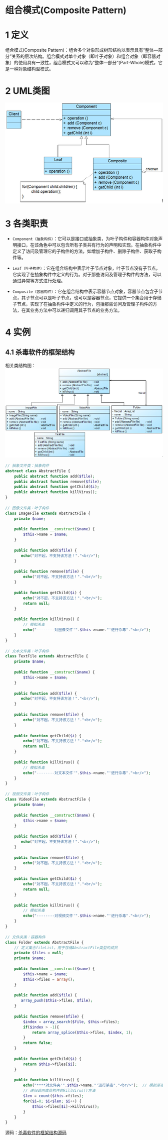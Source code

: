 # 组合模式(Composite Pattern)

# 1 定义

组合模式(Composite Pattern)：组合多个对象形成树形结构以表示具有“整体—部分”关系的层次结构。组合模式对单个对象（即叶子对象）和组合对象（即容器对象）的使用具有一致性，组合模式又可以称为“整体—部分”(Part-Whole)模式，它是一种对象结构型模式。

# 2 UML类图

![ UML 类图](./images/001.jpg)

# 3 各类职责

- `Component（抽象构件）`：它可以是接口或抽象类，为叶子构件和容器构件对象声明接口，在该角色中可以包含所有子类共有行为的声明和实现。在抽象构件中定义了访问及管理它的子构件的方法，如增加子构件、删除子构件、获取子构件等。

- `Leaf（叶子构件）`：它在组合结构中表示叶子节点对象，叶子节点没有子节点，它实现了在抽象构件中定义的行为。对于那些访问及管理子构件的方法，可以通过异常等方式进行处理。

- `Composite（容器构件）`：它在组合结构中表示容器节点对象，容器节点包含子节点，其子节点可以是叶子节点，也可以是容器节点，它提供一个集合用于存储子节点，实现了在抽象构件中定义的行为，包括那些访问及管理子构件的方法，在其业务方法中可以递归调用其子节点的业务方法。

# 4 实例

## 4.1 杀毒软件的框架结构

相关类结构图：![杀毒软件的框架结构类结构图](./images/002.jpg)

```php
// 抽象文件类：抽象构件  
abstract class AbstractFile {  
    public abstract function add($file);  
    public abstract function remove($file);  
    public abstract function getChild($i);  
    public abstract function killVirus();  
}  
  
// 图像文件类：叶子构件  
class ImageFile extends AbstractFile {  
    private $name;  
      
    public function __construct($name) {  
        $this->name = $name;  
    }  
      
    public function add($file) {  
       echo("对不起，不支持该方法！"."<br/>");  
    }  
      
    public function remove($file) {  
        echo("对不起，不支持该方法！"."<br/>");  
    }  
      
    public function getChild($i) {  
        echo("对不起，不支持该方法！"."<br/>");  
        return null;  
    }  
      
    public function killVirus() {  
        // 模拟杀毒  
        echo("--------对图像文件'".$this->name."'进行杀毒"."<br/>");  
    }  
}  
  
// 文本文件类：叶子构件  
class TextFile extends AbstractFile {  
    private $name;  
      
    public function __construct($name) {  
        $this->name = $name;  
    }  
      
    public function add($file) {  
       echo("对不起，不支持该方法！"."<br/>");  
    }  
      
    public function remove($file) {  
        echo("对不起，不支持该方法！"."<br/>");  
    }  
      
    public function getChild($i) {  
        echo("对不起，不支持该方法！"."<br/>");  
        return null;  
    }  
      
    public function killVirus() {  
        // 模拟杀毒  
        echo("--------对文本文件'".$this->name."'进行杀毒"."<br/>");  
    }  
}  
  
// 视频文件类：叶子构件  
class VideoFile extends AbstractFile {  
    private $name;  
      
    public function __construct($name) {  
        $this->name = $name;  
    }  
      
    public function add($file) {  
       echo("对不起，不支持该方法！"."<br/>");  
    }  
      
    public function remove($file) {  
        echo("对不起，不支持该方法！"."<br/>");  
    }  
      
    public function getChild($i) {  
        echo("对不起，不支持该方法！"."<br/>");  
        return null;  
    }  
      
    public function killVirus() {  
        // 模拟杀毒  
        echo("--------对视频文件'".$this->name."'进行杀毒"."<br/>");  
    }  
}  
  
// 文件夹类：容器构件  
class Folder extends AbstractFile {  
    // 定义集合fileList，用于存储AbstractFile类型的成员  
    private $files = null;  
    private $name;  
          
    public function __construct($name) {  
        $this->name = $name;
        $this->files = array();
    }  
      
    public function add($file) {  
       array_push($this->files, $file);    
    }  
      
    public function remove($file) { 
        $index = array_search($file, $this->files);
        if($index > -1){
            return array_splice($this->files, $index, 1);  
        }
        return false;
    }  
      
    public function getChild($i) {  
        return $this->files[$i];  
    }  
      
    public function killVirus() {  
        echo("****对文件夹'".$this->name."'进行杀毒"."<br/>");  // 模拟杀毒  
        // 递归调用成员构件的killVirus()方法 
        $len = count($this->files); 
        for($i=0; $i<$len; $i++) {  
            $this->files[$i]->killVirus();  
        }  
    }  
}  
```

源码：[杀毒软件的框架结构源码](./example-001.php)
